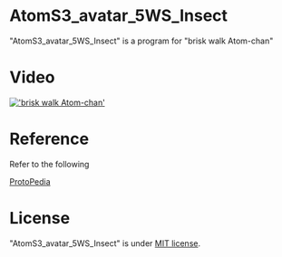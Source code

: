 # AtomS3_avatar_5WS_Insect

"AtomS3_avatar_5WS_Insect" is a program for "brisk walk Atom-chan"

# Video

[!['brisk walk Atom-chan'](https://img.youtube.com/vi/dTvC04w1OhE/0.jpg)](https://www.youtube.com/watch?v=dTvC04w1OhE)

# Reference

Refer to the following

[ProtoPedia](https://protopedia.net/prototype/4237)

# License
 
"AtomS3_avatar_5WS_Insect" is under [MIT license](https://en.wikipedia.org/wiki/MIT_License).

